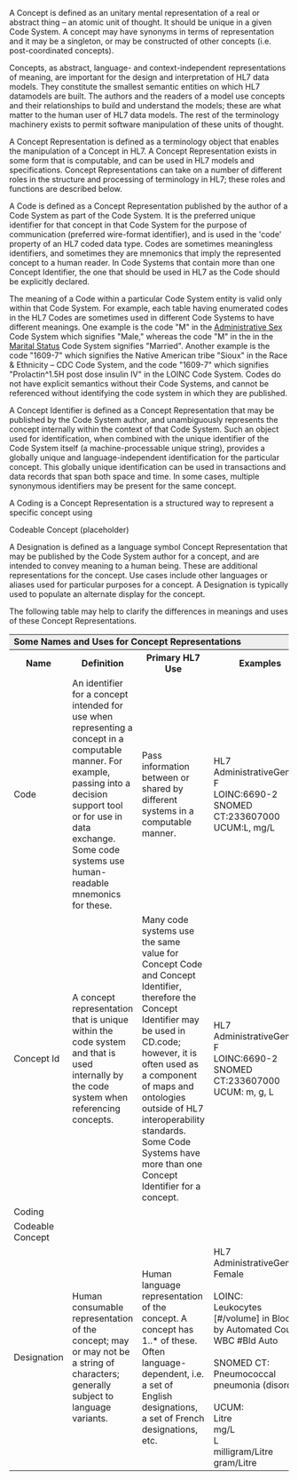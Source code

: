 <a name="concepts"/>

A Concept is defined as an unitary mental representation of a real or abstract thing – an atomic unit of thought. It should be unique in a given Code System. 
A concept may have synonyms in terms of representation and it may be a singleton, or may be constructed of other concepts (i.e. post-coordinated concepts).  

Concepts, as abstract, language- and context-independent representations of meaning, are important for the design and interpretation of HL7 data models. 
They constitute the smallest semantic entities on which HL7 datamodels are built. The authors and the readers of a model use concepts and their relationships 
to build and understand the models; these are what matter to the human user of HL7 data models. The rest of the terminology machinery exists to permit software 
manipulation of these units of thought.  

A Concept Representation is defined as a terminology object that enables the manipulation of a Concept in HL7. A Concept Representation exists in some form that is computable, 
and can be used in HL7 models and specifications. Concept Representations can take on a number of different roles in the structure and processing of terminology in HL7; these roles and functions are described below.  

A Code is defined as a Concept Representation published by the author of a Code System as part of the Code System. It is the preferred unique identifier for 
that concept in that Code System for the purpose of communication (preferred wire-format identifier), and is used in the 'code' property of an HL7 coded data type. 
Codes are sometimes meaningless identifiers, and sometimes they are mnemonics that imply the represented concept to a human reader. In Code Systems that contain more 
than one Concept Identifier, the one that should be used in HL7 as the Code should be explicitly declared.  

The meaning of a Code within a particular Code System entity is valid only within that Code System. For example, each table having enumerated codes in the HL7 Codes
are sometimes used in different Code Systems to have different meanings. One example is the code "M" in the <a href="http://terminology.hl7.org/CodeSystem/v2-0001">Administrative Sex</a> Code System which signifies "Male," 
whereas the code "M" in the in the <a href="http://terminology.hl7.org/CodeSystem/v2-0001">Marital Status</a> Code System signifies "Married". Another example is the code "1609-7" which signifies the Native American tribe 
"Sioux" in the Race &amp; Ethnicity – CDC Code System, and the code "1609-7" which signifies "Prolactin^1.5H post dose insulin IV" in the LOINC Code System. Codes do 
not have explicit semantics without their Code Systems, and cannot be referenced without identifying the code system in which they are published.  

A Concept Identifier is defined as a Concept Representation that may be published by the Code System author, and unambiguously represents the concept internally 
within the context of that Code System. Such an object used for identification, when combined with the unique identifier of the Code System itself (a machine-processable 
unique string), provides a globally unique and language-independent identification for the particular concept. This globally unique identification can be used in transactions 
and data records that span both space and time. In some cases, multiple synonymous identifiers may be present for the same concept.  

A Coding is a Concept Representation is a structured way to represent a specific concept using 

Codeable Concept (placeholder)  

A Designation is defined as a language symbol Concept Representation that may be published by the Code System author for a concept, and are intended to convey meaning to a human being. 
These are additional representations for the concept. Use cases include other languages or aliases used for particular purposes for a concept. A Designation is typically used to 
populate an alternate display for the concept.  

The following table may help to clarify the differences in meanings and uses of these Concept Representations.  

<table class="grid">
	<tr style="font-weight: bold; background-color: #eeeeee"><td colspan="4">Some Names and Uses for Concept Representations</td></tr>
	<tr style="font-weight: bold;"> <th>Name</th> <th>Definition</th> <th>Primary HL7 Use</th> <th>Examples</th></tr>
	<tr> <td>Code</td> <td>An identifier for a concept intended for use when representing a concept in a computable manner. For example, passing into a decision support tool or for use in data exchange. 
	Some code systems use human-readable mnemonics for these.</td> <td>Pass information between or shared by different systems in a computable manner.</td> <td>HL7 AdministrativeGender: F<br>
	LOINC:6690-2<br>SNOMED CT:233607000<br>UCUM:L, mg/L</td></tr>
	<tr> <td>Concept Id</td> <td>A concept representation that is unique within the code system and that is used internally by the code system when referencing concepts.</td> <td>Many code systems use 
	the same value for Concept Code and Concept Identifier, therefore the Concept Identifier may be used in CD.code; however, it is often used as a component of maps and ontologies outside of HL7 
	interoperability standards. Some Code Systems have more than one Concept Identifier for a concept.</td> <td>HL7 AdministrativeGender: F<br>LOINC:6690-2<br>SNOMED CT:233607000<br>UCUM: m, g, L</td></tr>
	<tr> <td>Coding</td> <td></td> <td></td> <td></td></tr>
	<tr> <td>Codeable Concept</td> <td></td> <td></td> <td></td></tr>
	<tr> <td>Designation</td> <td>Human consumable representation of the concept; may or may not be a string of characters; generally subject to language variants.</td> <td>Human language representation 
	of the concept. A concept has 1..* of these. Often language-dependent, i.e. a set of English designations, a set of French designations, etc.</td> <td>HL7 AdministrativeGender:<br>Female<br>
	<br>LOINC:<br>Leukocytes [#/volume] in Blood by Automated Count<br>WBC #Bld Auto<br><br>SNOMED CT:<br>Pneumococcal pneumonia (disorder)<br><br>UCUM:<br>Litre<br>
	mg/L<br>L<br>milligram/Litre<br>gram/Litre</td></tr>
  </table>